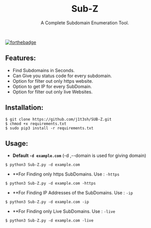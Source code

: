 <h1 align="center">Sub-Z</h1>
<p align="center">A Complete Subdomain Enumeration Tool.</p><br>

[![forthebadge](https://forthebadge.com/images/badges/made-with-python.svg)](https://forthebadge.com)

## Features:

- Find Subdomains in Seconds.
- Can Give you status code for every subdomain.
- Option for filter out only https website.
- Option to get IP for every SubDomain.
- Option for filter out only live Websites.

## Installation:

```
$ git clone https://github.com/j1t3sh/SUB-Z.git
$ chmod +x requirements.txt
$ sudo pip3 install -r requirements.txt
```

## Usage:

- **Default `-d example.com`** (-d ,--domain is used for giving domain)
```
$ python3 Sub-Z.py -d example.com
```
- **For Finding only https SubDomains. Use : `-https`
```
$ python3 Sub-Z.py -d example.com -https
```
- **For Finding IP Addresses of the SubDomains. Use : `-ip`
```
$ python3 Sub-Z.py -d example.com -ip
```
- **For Finding only Live SubDomains. Use : `-live`
```
$ python3 Sub-Z.py -d example.com -live
```
